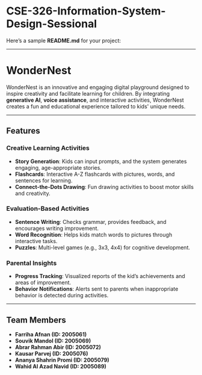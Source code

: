 # CSE-326-Information-System-Design-Sessional

Here’s a sample **README.md** for your project:

---

# **WonderNest**

WonderNest is an innovative and engaging digital playground designed to inspire creativity and facilitate learning for children. By integrating **generative AI**, **voice assistance**, and interactive activities, WonderNest creates a fun and educational experience tailored to kids' unique needs.

---

## **Features**

### **Creative Learning Activities**
- **Story Generation**: Kids can input prompts, and the system generates engaging, age-appropriate stories.  
- **Flashcards**: Interactive A-Z flashcards with pictures, words, and sentences for learning.  
- **Connect-the-Dots Drawing**: Fun drawing activities to boost motor skills and creativity.

### **Evaluation-Based Activities**
- **Sentence Writing**: Checks grammar, provides feedback, and encourages writing improvement.  
- **Word Recognition**: Helps kids match words to pictures through interactive tasks.  
- **Puzzles**: Multi-level games (e.g., 3x3, 4x4) for cognitive development.

### **Parental Insights**
- **Progress Tracking**: Visualized reports of the kid’s achievements and areas of improvement.  
- **Behavior Notifications**: Alerts sent to parents when inappropriate behavior is detected during activities.

---

## **Team Members**
- **Farriha Afnan (ID: 2005061)**
- **Souvik Mandol (ID: 2005069)**
- **Abrar Rahman Abir (ID: 2005072)**
- **Kausar Parvej (ID: 2005076)**
- **Ananya Shahrin Promi (ID: 2005079)**
- **Wahid Al Azad Navid (ID: 2005089)**


